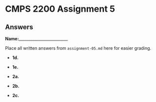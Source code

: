 # CMPS 2200 Assignment 5
## Answers

**Name:**_________________________


Place all written answers from `assignment-05.md` here for easier grading.




- **1d.**




- **1e.**




- **2a.**




- **2b.**




- **2c.**



